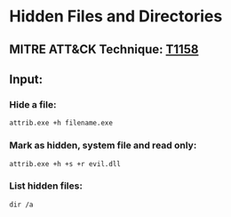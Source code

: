 # Hidden Files and Directories

## MITRE ATT&CK Technique: [T1158](https://attack.mitre.org/wiki/Technique/T1158)


## Input:

### Hide a file:

    attrib.exe +h filename.exe

### Mark as hidden, system file and read only:

    attrib.exe +h +s +r evil.dll

### List hidden files:

    dir /a
